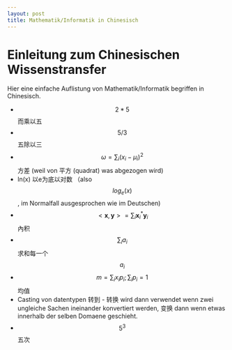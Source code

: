 ```yaml
---
layout: post
title: Mathematik/Informatik in Chinesisch
---
```


# Einleitung zum Chinesischen Wissenstransfer

Hier eine einfache Auflistung von Mathematik/Informatik begriffen in Chinesisch.


* $$2 * 5$$ 而乘以五
* $$5 / 3$$ 五除以三
* $$\omega = \sum_i (x_i - \mu_i)^2$$ 方差 (weil von 平方 (quadrat) was abgezogen wird)
* ln(x) 以e为底以对数 （also $$log_e (x)$$, im Normalfall ausgesprochen wie im Deutschen)
* $$ <\mathbf{x},\mathbf{y}> = \sum_i \mathbf{x}_i^{*} \mathbf{y}_i $$ 內积
* $$ \sum_i a_i $$ 求和每一个$$a_i$$
* $$ m = \sum_i x_i p_i; \sum_i p_i = 1$$ 均值
* Casting von datentypen 转到 - 转换 wird dann verwendet wenn zwei ungleiche Sachen ineinander konvertiert werden, 变换 dann wenn etwas innerhalb der selben Domaene geschieht.
* $$5^3$$ 五次
